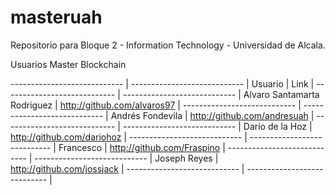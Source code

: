 # masteruah
Repositorio para Bloque 2 - Information Technology - Universidad de Alcala.

Usuarios Master Blockchain

---------------------------- | ---------------------------- |
Usuario                      |          Link                |
---------------------------- | ---------------------------- |
Alvaro Santamarta Rodriguez  | http://github.com/alvaros97  |
---------------------------- | ---------------------------- |
Andrés Fondevila             | http://github.com/andresuah  |
---------------------------- | ---------------------------- |
Darío de la Hoz              | http://github.com/dariohoz   |
---------------------------- | ---------------------------- |
Francesco                    | http://github.com/Fraspino   |
---------------------------- | ---------------------------- |
Joseph Reyes                 | http://github.com/jossjack   |
---------------------------- | ---------------------------- |


